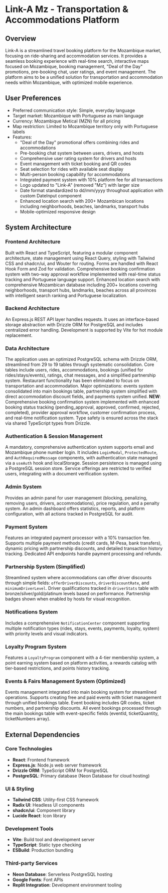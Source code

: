 # Link-A Mz - Transportation & Accommodations Platform

## Overview
Link-A is a streamlined travel booking platform for the Mozambique market, focusing on ride-sharing and accommodation services. It provides a seamless booking experience with real-time search, interactive maps focused on Mozambique, booking management, "Deal of the Day" promotions, pre-booking chat, user ratings, and event management. The platform aims to be a unified solution for transportation and accommodation needs within Mozambique, with optimized mobile experience.

## User Preferences
- Preferred communication style: Simple, everyday language
- Target market: Mozambique with Portuguese as main language
- Currency: Mozambique Metical (MZN) for all pricing
- Map restriction: Limited to Mozambique territory only with Portuguese labels
- Features: 
  - "Deal of the Day" promotional offers combining rides and accommodations
  - Pre-booking chat system between users, drivers, and hosts
  - Comprehensive user rating system for drivers and hosts
  - Event management with ticket booking and QR codes
  - Seat selection for rides with available seat display
  - Multi-person booking capability for accommodations
  - Integrated payment system with 10% platform fee for all transactions
  - Logo updated to "Link-A" (removed "Mz") with larger size
  - Date format standardized to dd/mm/yyyy throughout application with custom DateInput component
  - Enhanced location search with 200+ Mozambican locations including neighborhoods, beaches, landmarks, transport hubs
  - Mobile-optimized responsive design

## System Architecture

### Frontend Architecture
Built with React and TypeScript, featuring a modular component architecture, state management using React Query, styling with Tailwind CSS and shadcn/ui, and Wouter for routing. Forms are handled with React Hook Form and Zod for validation. Comprehensive booking confirmation system with two-way approval workflow implemented with real-time status tracking and Portuguese language support. Enhanced location search with comprehensive Mozambican database including 200+ locations covering neighborhoods, transport hubs, landmarks, beaches across all provinces with intelligent search ranking and Portuguese localization.

### Backend Architecture
An Express.js REST API layer handles requests. It uses an interface-based storage abstraction with Drizzle ORM for PostgreSQL and includes centralized error handling. Development is supported by Vite for hot module replacement.

### Data Architecture
The application uses an optimized PostgreSQL schema with Drizzle ORM, streamlined from 29 to 19 tables through systematic consolidation. Core tables include users, rides, accommodations, bookings (unified for rides/stays/events), ratings, chat messages, and a simplified partnership system. Restaurant functionality has been eliminated to focus on transportation and accommodation. Major optimizations: events system consolidated into main bookings table, partnership system simplified with direct accommodation discount fields, and payments system unified. **NEW**: Comprehensive booking confirmation system implemented with enhanced booking status tracking (pending_approval, approved, confirmed, rejected, completed), provider approval workflow, customer confirmation process, and real-time notification system. Type safety is ensured across the stack via shared TypeScript types from Drizzle.

### Authentication & Session Management
A mandatory, comprehensive authentication system supports email and Mozambique phone number login. It includes `LoginModal`, `ProtectedRoute`, and `AuthRequiredMessage` components, with authentication state managed via a `useAuth` hook and localStorage. Session persistence is managed using a PostgreSQL session store. Service offerings are restricted to verified users, integrating with a document verification system.

### Admin System
Provides an admin panel for user management (blocking, penalizing, removing users, drivers, accommodations), price regulation, and a penalty system. An admin dashboard offers statistics, reports, and platform configuration, with all actions tracked in PostgreSQL for audit.

### Payment System
Features an integrated payment processor with a 10% transaction fee. Supports multiple payment methods (credit cards, M-Pesa, bank transfers), dynamic pricing with partnership discounts, and detailed transaction history tracking. Dedicated API endpoints handle payment processing and refunds.

### Partnership System (Simplified)
Streamlined system where accommodations can offer driver discounts through simple fields: `offerDriverDiscounts`, `driverDiscountRate`, and `minimumDriverLevel`. Driver qualifications tracked in `driverStats` table with bronze/silver/gold/platinum levels based on performance. Partnership badges shown when enabled by hosts for visual recognition.

### Notifications System
Includes a comprehensive `NotificationCenter` component supporting multiple notification types (rides, stays, events, payments, loyalty, system) with priority levels and visual indicators.

### Loyalty Program System
Features a `LoyaltyProgram` component with a 4-tier membership system, a point earning system based on platform activities, a rewards catalog with tier-based restrictions, and points history tracking.

### Events & Fairs Management System (Optimized)
Events management integrated into main booking system for streamlined operations. Supports creating free and paid events with ticket management through unified bookings table. Event booking includes QR codes, ticket numbers, and partnership discounts. All event bookings processed through the main bookings table with event-specific fields (eventId, ticketQuantity, ticketNumbers array).

## External Dependencies

### Core Technologies
- **React**: Frontend framework
- **Express.js**: Node.js web server framework
- **Drizzle ORM**: TypeScript ORM for PostgreSQL
- **PostgreSQL**: Primary database (Neon Database for cloud hosting)

### UI & Styling
- **Tailwind CSS**: Utility-first CSS framework
- **Radix UI**: Headless UI components
- **shadcn/ui**: Component library
- **Lucide React**: Icon library

### Development Tools
- **Vite**: Build tool and development server
- **TypeScript**: Static type checking
- **ESBuild**: Production bundling

### Third-party Services
- **Neon Database**: Serverless PostgreSQL hosting
- **Google Fonts**: Font APIs
- **Replit Integration**: Development environment tooling